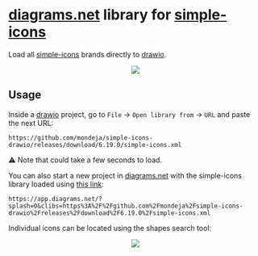 # [diagrams.net] library for [simple-icons]

Load all [simple-icons] brands directly to [drawio].

<p align="center">
  <img src="https://github.com/mondeja/simple-icons-drawio/raw/develop/images/simple-icons-drawio.png" "Simple Icons in drawio">
</p>

## Usage

Inside a [drawio] project, go to `File` -> `Open library from` -> `URL` and
paste the next URL:

```
https://github.com/mondeja/simple-icons-drawio/releases/download/6.19.0/simple-icons.xml
```

:warning: Note that could take a few seconds to load.

You can also start a new project in [diagrams.net] with the simple-icons
library loaded using [this link](https://app.diagrams.net/?splash=0&clibs=https%3A%2F%2Fgithub.com%2Fmondeja%2Fsimple-icons-drawio%2Freleases%2Fdownload%2F6.19.0%2Fsimple-icons.xml):

```
https://app.diagrams.net/?splash=0&clibs=https%3A%2F%2Fgithub.com%2Fmondeja%2Fsimple-icons-drawio%2Freleases%2Fdownload%2F6.19.0%2Fsimple-icons.xml
```

Individual icons can be located using the shapes search tool:

<p align="center">
  <img src="https://github.com/mondeja/simple-icons-drawio/raw/develop/images/search-icon.png" "Simple Icons in drawio">
</p>

[diagrams.net]: https://www.diagrams.net/
[drawio]: https://github.com/jgraph/drawio
[simple-icons]: https://simpleicons.org/
